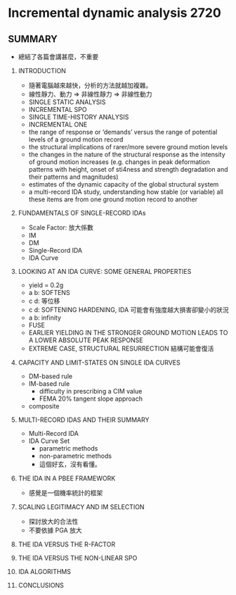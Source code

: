 # Incremental dynamic analysis 2720

## SUMMARY

- 總結了各篇會講甚麼，不重要

1. INTRODUCTION

    - 隨著電腦越來越快，分析的方法就越加複雜。
    - 線性靜力、動力 => 非線性靜力 => 非線性動力
    - SINGLE STATIC ANALYSIS
    - INCREMENTAL SPO
    - SINGLE TIME-HISTORY ANALYSIS
    - INCREMENTAL ONE
    - the range of response or ‘demands’ versus the range of potential levels of a ground motion record
    - the structural implications of rarer/more severe ground motion levels
    - the changes in the nature of the structural response as the intensity of ground motion increases (e.g. changes in peak deformation patterns with height, onset of sti4ness and strength degradation and their patterns and magnitudes)
    - estimates of the dynamic capacity of the global structural system
    - a multi-record IDA study, understanding how stable (or variable) all these items are from one ground motion record to another

2. FUNDAMENTALS OF SINGLE-RECORD IDAs

    - Scale Factor: 放大係數
    - IM
    - DM
    - Single-Record IDA
    - IDA Curve

3. LOOKING AT AN IDA CURVE: SOME GENERAL PROPERTIES

    - yield = 0.2g
    - a b: SOFTENS
    - c d: 等位移
    - c d: SOFTENING HARDENING, IDA 可能會有強度越大損害卻變小的狀況
    - a b: infinity
    - FUSE
    - EARLIER YIELDING IN THE STRONGER GROUND MOTION LEADS TO A LOWER ABSOLUTE PEAK RESPONSE
    - EXTREME CASE, STRUCTURAL RESURRECTION 結構可能會復活

4. CAPACITY AND LIMIT-STATES ON SINGLE IDA CURVES

    - DM-based rule
    - IM-based rule
        - difficulty in prescribing a CIM value
        - FEMA 20% tangent slope approach
    - composite

5. MULTI-RECORD IDAS AND THEIR SUMMARY

    - Multi-Record IDA
    - IDA Curve Set
        - parametric methods
        - non-parametric methods
        - 這個好玄，沒有看懂。

6. THE IDA IN A PBEE FRAMEWORK

    - 感覺是一個機率統計的框架

7. SCALING LEGITIMACY AND IM SELECTION

    - 探討放大的合法性
    - 不要依據 PGA 放大

8. THE IDA VERSUS THE R-FACTOR
9. THE IDA VERSUS THE NON-LINEAR SPO
10. IDA ALGORITHMS
11. CONCLUSIONS
